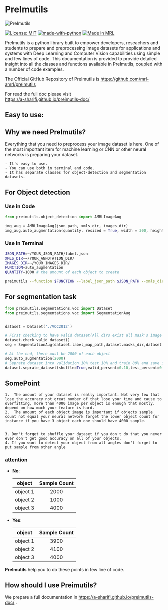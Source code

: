 # PreImutils
![PreImutils](docs/imgs/preimutils.png)

[![License: MIT](https://img.shields.io/badge/License-MIT-yellow.svg)](https://opensource.org/licenses/MIT)
[![made-with-python](https://img.shields.io/badge/Made%20with-Python-1f425f.svg)](https://www.python.org/)
[![Made in MRL](https://img.shields.io/badge/Made%20in-Mechatronic%20Research%20Labratories-red.svg)](https://www.qiau.ac.ir/)

PreImutils is a python library built to empower developers, reseachers and students to prepare and preprocessing image datasets for applications and systems with Deep Learning and Computer Vision capabilities using simple and few lines of code. This documentation is provided to provide detailed insight into all the classes and functions available in PreImutils, coupled with a number of code examples.

The Official GitHub Repository of PreImutils is https://github.com/mrl-amrl/preimutils

For read the full doc please visit   
https://a-sharifi.github.io/preimutils-doc/

## Easy to use:

## Why we need PreImutils?
Everything that you need to preprocess your image dataset is here.
One of the most important item for machine learning or CNN or other neural networks is preparing your dataset.

    - It's easy to use.
    - You can use both in terminal and code.
    - It has separate classes for object-detection and segmentation datasets.

## For Object detection
### Use in Code

```python
from preimutils.object_detection import AMRLImageAug

img_aug = AMRLImageAug(json_path, xmls_dir, images_dir)
img_aug.auto_augmentation(quantity, resized = True, width = 300, height = 300)
```
### Use in Terminal

```bash
JSON_PATH=~/YOUR_JSON_PATH/label.json
XMLS_DIR=~/YOUR_ANNOTATION_DIR/
IMAGES_DIR=~/YOUR_IMAGES_DIR/
FUNCTION=auto_augmentation
QUANTITY=1000 # the amount of each object to create

preimutils --function $FUNCTION --label_json_path $JSON_PATH --xmls_dir $XMLS_DIR --images_dir $IMAGES_DIR --quantity $QUANTITY
```
## For segmentation task

```python
from preimutils.segmentations.voc import Dataset
from preimutils.segmentations.voc import SegmentationAug


dataset = Dataset('./VOC2012')

# First checking to have valid dataset(All dirs exist all mask's image exist or no)
dataset.check_valid_dataset()
seg = SegmentationAug(dataset.label_map_path,dataset.masks_dir,dataset.images_dir)

# At the end, there must be 2000 of each object
seg.auto_augmentation(2000)
# Seprate dataset into validation 10% test 10% and train 80% and save it to train.txt,trainval.txt ,val.txt,test.txt
dataset.seprate_dataset(shuffle=True,valid_persent=0.10,test_persent=0.10,save=True)
```
## SomePoint


    1.  The amount of your dataset is really important. Not very few that lose the accuracy not great number of that lose your time and cause to overfitting, more than 4000 image per object is enough that mostly. depend on how much your feature is hard.
    2.  The amount of each object image is important if objects sample count not equal your neural network forget the lower object count for instance if you have 3 object each one should have 4000 sample.


    3. Don't forget to shuffle your dataset if you don't do that you never ever don't get good accuracy on all of your objects.
    4. If you want to detect your object from all angles don't forget to put sample from other angle
   
### attention
  - **No**:


      | object   | Sample Count |
      | -------- | :----------: |
      | object 1 |     2000     |
      | object 2 |     1000     |
      | object 3 |     4000     |
  

  - **Yes**:


      | object   | Sample Count |
      | -------- | :----------: |
      | object 1 |     3900     |
      | object 2 |     4100     |
      | object 3 |     4000     |
  

**PreImutils** help you to do these points in few line of code. 

## How should I use Preimutils?

We prepare a full documentation in https://a-sharifi.github.io/preimutils-doc/ .



